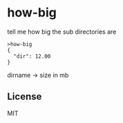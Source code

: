 # how-big

tell me how big the sub directories are

```
>how-big
{
  "dir": 12.00
}
```
dirname -> size in mb

## License

MIT
